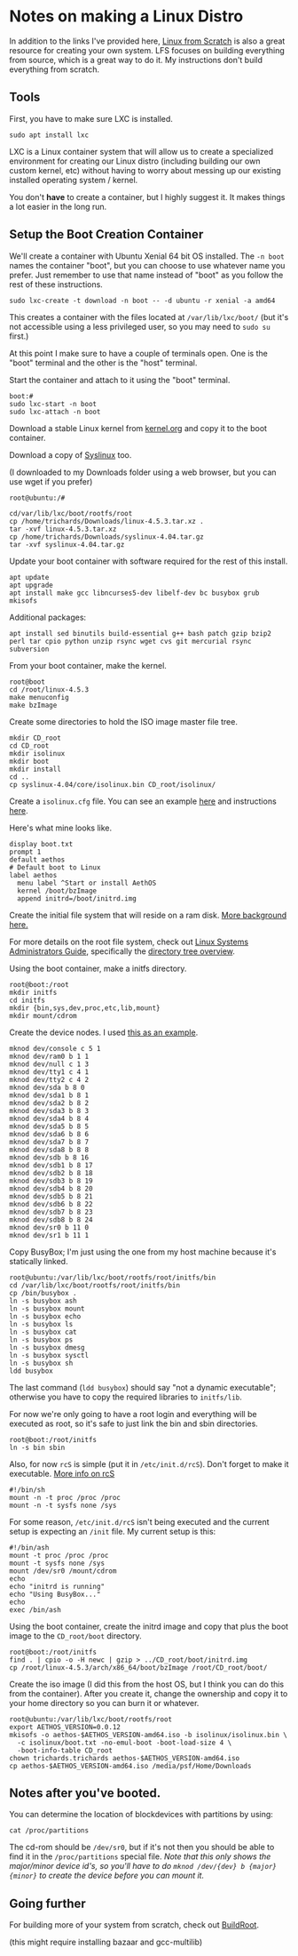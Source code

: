 # Notes on making a Linux Distro

In addition to the links I've provided here, [Linux from Scratch](http://www.linuxfromscratch.org/index.html) is also a great resource for creating your own system.  LFS focuses on building everything from source, which is a great way to do it.  My instructions don't build everything from scratch.

## Tools

First, you have to make sure LXC is installed.
```
sudo apt install lxc
```

LXC is a Linux container system that will allow us to create a specialized environment for creating our Linux distro (including building our own custom kernel, etc) without having to worry about messing up our existing installed operating system / kernel.

You don't **have** to create a container, but I highly suggest it.  It makes things a lot easier in the long run.

## Setup the Boot Creation Container

We'll create a container with Ubuntu Xenial 64 bit OS installed.  The `-n boot` names the container "boot", but you can choose to use whatever name you prefer.  Just remember to use that name instead of "boot" as you follow the rest of these instructions.

```
sudo lxc-create -t download -n boot -- -d ubuntu -r xenial -a amd64
```

This creates a container with the files located at `/var/lib/lxc/boot/` (but it's not accessible using a less privileged user, so you may need to `sudo su` first.)

At this point I make sure to have a couple of terminals open.  One is the "boot" terminal and the other is the "host" terminal.

Start the container and attach to it using the "boot" terminal.

```
boot:#
sudo lxc-start -n boot
sudo lxc-attach -n boot
```

Download a stable Linux kernel from [kernel.org](http://kernel.org) and copy it to the boot container.

Download a copy of [Syslinux](http://www.syslinux.org/wiki/index.php?title=Download) too.

(I downloaded to my Downloads folder using a web browser, but you can use wget if you prefer)

```
root@ubuntu:/#

cd/var/lib/lxc/boot/rootfs/root
cp /home/trichards/Downloads/linux-4.5.3.tar.xz .
tar -xvf linux-4.5.3.tar.xz
cp /home/trichards/Downloads/syslinux-4.04.tar.gz
tar -xvf syslinux-4.04.tar.gz
```

Update your boot container with software required for the rest of this install.
```
apt update
apt upgrade
apt install make gcc libncurses5-dev libelf-dev bc busybox grub mkisofs
```

Additional packages:

```
apt install sed binutils build-essential g++ bash patch gzip bzip2 perl tar cpio python unzip rsync wget cvs git mercurial rsync subversion
```


From your boot container, make the kernel.

```
root@boot
cd /root/linux-4.5.3
make menuconfig
make bzImage
```

Create some directories to hold the ISO image master file tree.

```
mkdir CD_root
cd CD_root
mkdir isolinux
mkdir boot
mkdir install
cd ..
cp syslinux-4.04/core/isolinux.bin CD_root/isolinux/
```

Create a `isolinux.cfg` file.  You can see an example [here](http://www.syslinux.org/wiki/index.php?title=Isolinux.cfg) and instructions [here](http://www.syslinux.org/wiki/index.php?title=Config).

Here's what mine looks like.

```
display boot.txt
prompt 1
default aethos
# Default boot to Linux
label aethos
  menu label ^Start or install AethOS
  kernel /boot/bzImage
  append initrd=/boot/initrd.img
```

Create the initial file system that will reside on a ram disk.
[More background here.](http://www.thewireframecommunity.com/node/14)

For more details on the root file system, check out [Linux Systems Administrators Guide](http://www.tldp.org/LDP/sag/html/), specifically the [directory tree overview](http://www.tldp.org/LDP/sag/html/dir-tree-overview.html).

Using the boot container, make a initfs directory.
```
root@boot:/root
mkdir initfs
cd initfs
mkdir {bin,sys,dev,proc,etc,lib,mount}
mkdir mount/cdrom
```

Create the device nodes. I used [this as an  example](https://lennartb.home.xs4all.nl/installdisk/node8.html).

```
mknod dev/console c 5 1
mknod dev/ram0 b 1 1
mknod dev/null c 1 3
mknod dev/tty1 c 4 1
mknod dev/tty2 c 4 2
mknod dev/sda b 8 0
mknod dev/sda1 b 8 1
mknod dev/sda2 b 8 2
mknod dev/sda3 b 8 3
mknod dev/sda4 b 8 4
mknod dev/sda5 b 8 5
mknod dev/sda6 b 8 6
mknod dev/sda7 b 8 7
mknod dev/sda8 b 8 8
mknod dev/sdb b 8 16
mknod dev/sdb1 b 8 17
mknod dev/sdb2 b 8 18
mknod dev/sdb3 b 8 19
mknod dev/sdb4 b 8 20
mknod dev/sdb5 b 8 21
mknod dev/sdb6 b 8 22
mknod dev/sdb7 b 8 23
mknod dev/sdb8 b 8 24
mknod dev/sr0 b 11 0
mknod dev/sr1 b 11 1
```

Copy BusyBox; I'm just using the one from my host machine because it's statically linked.
```
root@ubuntu:/var/lib/lxc/boot/rootfs/root/initfs/bin
cd /var/lib/lxc/boot/rootfs/root/initfs/bin
cp /bin/busybox .
ln -s busybox ash
ln -s busybox mount
ln -s busybox echo
ln -s busybox ls
ln -s busybox cat
ln -s busybox ps
ln -s busybox dmesg
ln -s busybox sysctl
ln -s busybox sh
ldd busybox
```

The last command (`ldd busybox`) should say "not a dynamic executable"; otherwise you have to copy the required libraries to `initfs/lib`.

For now we're only going to have a root login and everything will be executed as root, so it's safe to just link the bin and sbin directories.
```
root@boot:/root/initfs
ln -s bin sbin
```

Also, for now `rcS` is simple (put it in `/etc/init.d/rcS`).  Don't forget to make it executable.  [More info on rcS](http://unix.stackexchange.com/questions/56075/why-is-rcs-required-after-file-system-is-mounted-by-the-kernel)

```
#!/bin/sh
mount -n -t proc /proc /proc
mount -n -t sysfs none /sys
```

For some reason, `/etc/init.d/rcS` isn't being executed and the current setup is expecting an `/init` file.  My current setup is this:
```
#!/bin/ash
mount -t proc /proc /proc
mount -t sysfs none /sys
mount /dev/sr0 /mount/cdrom
echo
echo "initrd is running"
echo "Using BusyBox..."
echo
exec /bin/ash
```

Using the boot container, create the initrd image and copy that plus the boot image to the `CD_root/boot` directory.

```
root@boot:/root/initfs
find . | cpio -o -H newc | gzip > ../CD_root/boot/initrd.img
cp /root/linux-4.5.3/arch/x86_64/boot/bzImage /root/CD_root/boot/
```

Create the iso image (I did this from the host OS, but I think you can do this from the container).  After you create it, change the ownership and copy it to your home directory so you can burn it or whatever.

```
root@ubuntu:/var/lib/lxc/boot/rootfs/root
export AETHOS_VERSION=0.0.12
mkisofs -o aethos-$AETHOS_VERSION-amd64.iso -b isolinux/isolinux.bin \
  -c isolinux/boot.txt -no-emul-boot -boot-load-size 4 \
  -boot-info-table CD_root
chown trichards.trichards aethos-$AETHOS_VERSION-amd64.iso
cp aethos-$AETHOS_VERSION-amd64.iso /media/psf/Home/Downloads
```

## Notes after you've booted.

You can determine the location of blockdevices with partitions by using:
```
cat /proc/partitions
```

The cd-rom should be `/dev/sr0`, but if it's not then you should be able to find it in the `/proc/partitions` special file.  *Note that this only shows the major/minor device id's, so you'll have to do `mknod /dev/{dev} b {major} {minor}` to create the device before you can mount it.*

## Going further
For building more of your system from scratch, check out [BuildRoot](https://buildroot.org/download.html).

(this might require installing bazaar and gcc-multilib)

